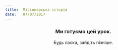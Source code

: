 ```yaml
---
title:  Місіонерська історія
date:   07/07/2017
---
```


### <center>Ми готуємо цей урок.</center>
<center>Будь ласка, зайдіть пізніше.</center>
